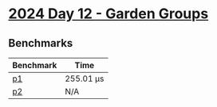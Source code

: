 # [2024 Day 12 - Garden Groups](https://adventofcode.com/2024/day/12)

## Benchmarks

<!-- BEGIN benches -->
| Benchmark              | Time       |
| ---------------------- | ---------- |
| [p1](./src/lib.rs#L13) | 255.01 µs |
| [p2](./src/lib.rs#L84) | N/A        |
<!-- END benches -->
<!-- BEGIN other_benches -->

<!-- END other_benches -->
